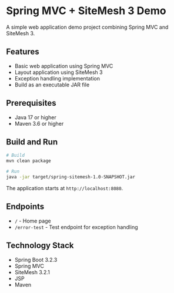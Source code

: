 # Spring MVC + SiteMesh 3 Demo

A simple web application demo project combining Spring MVC and SiteMesh 3.

## Features

- Basic web application using Spring MVC
- Layout application using SiteMesh 3
- Exception handling implementation
- Build as an executable JAR file

## Prerequisites

- Java 17 or higher
- Maven 3.6 or higher

## Build and Run

```bash
# Build
mvn clean package

# Run
java -jar target/spring-sitemesh-1.0-SNAPSHOT.jar
```

The application starts at `http://localhost:8080`.

## Endpoints

- `/` - Home page
- `/error-test` - Test endpoint for exception handling

## Technology Stack

- Spring Boot 3.2.3
- Spring MVC
- SiteMesh 3.2.1
- JSP
- Maven 